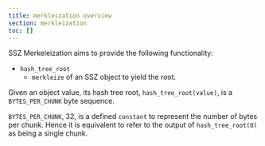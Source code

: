 ```yaml
---
title: merkleization overview
section: merkleization
toc: []
---
```


SSZ Merkeleization aims to provide the following functionality:

- `hash_tree_root`
  - `merkleize` of an SSZ object to yield the root.

Given an object value, its hash tree root, `hash_tree_root(value)`, is a `BYTES_PER_CHUNK` byte sequence.

`BYTES_PER_CHUNK`, 32, is a defined `constant` to represent the number of bytes per chunk. Hence it is equivalent to refer to the output of `hash_tree_root(O)` as being a single chunk.
